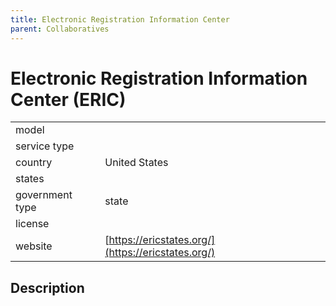 ```yaml
---
title: Electronic Registration Information Center
parent: Collaboratives
---
```


# Electronic Registration Information Center (ERIC)

|                   |                                          |
|:------------------|:-----------------------------------------|
| model             | 
| service type      | 
| country           | United States
| states            | 
| government type   | state
| license           | 
| website           | [https://ericstates.org/](https://ericstates.org/)

## Description
